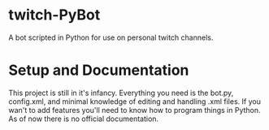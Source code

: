 # twitch-PyBot
A bot scripted in Python for use on personal twitch channels.

# Setup and Documentation
This project is still in it's infancy. Everything you need is the bot.py, config.xml, and minimal knowledge of editing and handling .xml files. If you wan't to add features you'll need to know how to program things in Python. As of now there is no official documentation.
